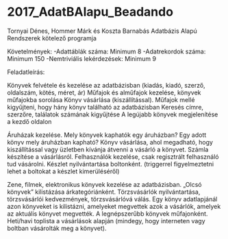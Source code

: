 # 2017_AdatBAlapu_Beadando
Tornyai Dénes, Hommer Márk és Koszta Barnabás Adatbázis Alapú Rendszerek kötelező programja

Követelmények:
  -Adattáblák száma: Minimum 8
  -Adatrekordok száma: Minimum 150
  -Nemtriviális lekérdezések: Minimum 9
  
  Feladatleírás:
  
  Könyvek felvétele és kezelése az adatbázisban (kiadás, kiadó, szerző, oldalszám, kötés, méret, ár)
  Műfajok és alműfajok kezelése, könyvek műfajokba sorolása
  Könyv vásárlása (kiszállítással).
  Műfajok mellé kigyűjteni, hogy hány könyv található az adatbázisban
  Keresés címre, szerzőre, találatok számának kigyűjtése
  A legújabb könyvek megjelenítése a kezdő oldalon
  
  Áruházak kezelése.
  Mely könyvek kaphatók egy áruházban? Egy adott könyv mely áruházban kapható?
  Könyv vásárlása, ahol megadható, hogy kiszállítással vagy üzletben kívánja átvenni a vásárló a könyvet.
  Számla készítése a vásárlásról.
  Felhasználók kezelése, csak regisztrált felhasználó tud vásárolni.
  Készlet nyilvántartása boltonként. (triggerrel figyelmeztetni lehet a boltokat a készlet kimerüléséről)

  Zene, filmek, elektronikus könyvek kezelése az adatbázisban.
  „Olcsó könyvek” kilistázása árkategóriánként. 
  Törzsvásárlók nyilvántartása, törzsvásárlói kedvezmények, törzsvásárlóvá válás.
  Egy könyv adatlapjánál azon könyveket is kilistázni, amelyeket megvettek azok a vásárlók, amelyek az aktuális könyvet megvették.
  A legnépszerűbb könyvek műfajonként.
  Heti/havi toplista a vásárlások alapján (mindegy, hogy interneten vagy boltban vásárolták meg a könyvet).
